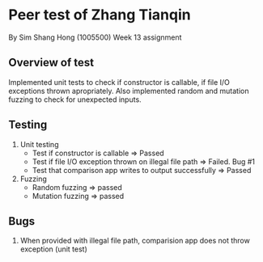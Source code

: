 # Peer test of Zhang Tianqin

By Sim Shang Hong (1005500)
Week 13 assignment

## Overview of test

Implemented unit tests to check if constructor is callable, if file I/O exceptions thrown apropriately. Also implemented random and mutation fuzzing to check for unexpected inputs.

## Testing

1. Unit testing
   - Test if constructor is callable => Passed
   - Test if file I/O exception thrown on illegal file path => Failed. Bug #1
   - Test that comparison app writes to output successfully => Passed
2. Fuzzing
   - Random fuzzing => passed
   - Mutation fuzzing => passed

## Bugs

1. When provided with illegal file path, comparision app does not throw exception (unit test)
